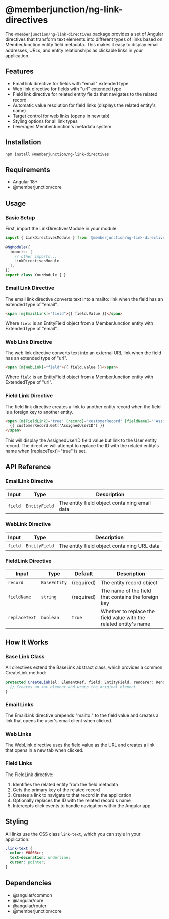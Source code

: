 # @memberjunction/ng-link-directives

The `@memberjunction/ng-link-directives` package provides a set of Angular directives that transform text elements into different types of links based on MemberJunction entity field metadata. This makes it easy to display email addresses, URLs, and entity relationships as clickable links in your application.

## Features

- Email link directive for fields with "email" extended type
- Web link directive for fields with "url" extended type
- Field link directive for related entity fields that navigates to the related record
- Automatic value resolution for field links (displays the related entity's name)
- Target control for web links (opens in new tab)
- Styling options for all link types
- Leverages MemberJunction's metadata system

## Installation

```bash
npm install @memberjunction/ng-link-directives
```

## Requirements

- Angular 18+
- @memberjunction/core

## Usage

### Basic Setup

First, import the LinkDirectivesModule in your module:

```typescript
import { LinkDirectivesModule } from '@memberjunction/ng-link-directives';

@NgModule({
  imports: [
    // other imports...
    LinkDirectivesModule
  ],
})
export class YourModule { }
```

### Email Link Directive

The email link directive converts text into a mailto: link when the field has an extended type of "email".

```html
<span [mjEmailLink]="field">{{ field.Value }}</span>
```

Where `field` is an EntityField object from a MemberJunction entity with ExtendedType of "email".

### Web Link Directive

The web link directive converts text into an external URL link when the field has an extended type of "url".

```html
<span [mjWebLink]="field">{{ field.Value }}</span>
```

Where `field` is an EntityField object from a MemberJunction entity with ExtendedType of "url".

### Field Link Directive

The field link directive creates a link to another entity record when the field is a foreign key to another entity.

```html
<span [mjFieldLink]="true" [record]="customerRecord" [fieldName]="'AssignedUserID'">
  {{ customerRecord.Get('AssignedUserID') }}
</span>
```

This will display the AssignedUserID field value but link to the User entity record. The directive will attempt to replace the ID with the related entity's name when [replaceText]="true" is set.

## API Reference

### EmailLink Directive

| Input | Type | Description |
|-------|------|-------------|
| `field` | `EntityField` | The entity field object containing email data |

### WebLink Directive

| Input | Type | Description |
|-------|------|-------------|
| `field` | `EntityField` | The entity field object containing URL data |

### FieldLink Directive

| Input | Type | Default | Description |
|-------|------|---------|-------------|
| `record` | `BaseEntity` | (required) | The entity record object |
| `fieldName` | `string` | (required) | The name of the field that contains the foreign key |
| `replaceText` | `boolean` | `true` | Whether to replace the field value with the related entity's name |

## How It Works

### Base Link Class

All directives extend the BaseLink abstract class, which provides a common CreateLink method:

```typescript
protected CreateLink(el: ElementRef, field: EntityField, renderer: Renderer2, href: string, newTab: boolean = false) {
  // Creates an <a> element and wraps the original element
}
```

### Email Links

The EmailLink directive prepends "mailto:" to the field value and creates a link that opens the user's email client when clicked.

### Web Links

The WebLink directive uses the field value as the URL and creates a link that opens in a new tab when clicked.

### Field Links

The FieldLink directive:
1. Identifies the related entity from the field metadata
2. Gets the primary key of the related record
3. Creates a link to navigate to that record in the application
4. Optionally replaces the ID with the related record's name
5. Intercepts click events to handle navigation within the Angular app

## Styling

All links use the CSS class `link-text`, which you can style in your application:

```css
.link-text {
  color: #0066cc;
  text-decoration: underline;
  cursor: pointer;
}
```

## Dependencies

- @angular/common
- @angular/core
- @angular/router
- @memberjunction/core
